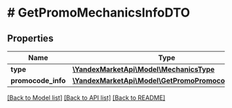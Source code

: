 # # GetPromoMechanicsInfoDTO

## Properties

Name | Type | Description | Notes
------------ | ------------- | ------------- | -------------
**type** | [**\YandexMarketApi\Model\MechanicsType**](MechanicsType.md) |  |
**promocode_info** | [**\YandexMarketApi\Model\GetPromoPromocodeInfoDTO**](GetPromoPromocodeInfoDTO.md) |  | [optional]

[[Back to Model list]](../../README.md#models) [[Back to API list]](../../README.md#endpoints) [[Back to README]](../../README.md)
